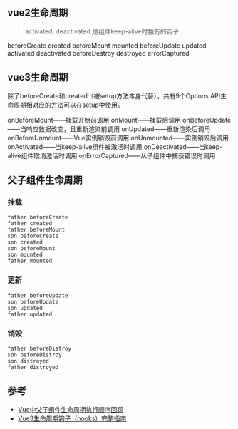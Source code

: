 ## vue2生命周期
<blockquote> activated, deactivated 是组件keep-alive时独有的钩子</blockquote>
beforeCreate
created
beforeMount
mounted
beforeUpdate
updated
activated
deactivated
beforeDestroy
destroyed
errorCaptured

## vue3生命周期
除了beforeCreate和created（被setup方法本身代替），共有9个Options API生命周期相对应的方法可以在setup中使用。

onBeforeMount——挂载开始前调用
onMount——挂载后调用
onBeforeUpdate——当响应数据改变，且重新渲染前调用
onUpdated——重新渲染后调用
onBeforeUnmount——Vue实例销毁前调用
onUnmounted——实例销毁后调用
onActivated——当keep-alive组件被激活时调用
onDeactivated——当keep-alive组件取消激活时调用
onErrorCaptured——从子组件中捕获错误时调用


## 父子组件生命周期
### 挂载
```
father beforeCreate
father created
father beforeMount
son beforeCreate
son created
son beforeMount
son mounted
father mounted
```
### 更新
```
father beforeUpdate
son beforeUpdate
son updated
father updated
```
### 销毁
```
father beforeDistroy
son beforeDistroy
son distroyed
father distroyed
```
## 参考
- [Vue中父子组件生命周期执行顺序回顾](https://juejin.cn/post/6844904113914773518)
- [Vue3生命周期钩子（hooks）完整指南](https://juejin.cn/post/6912632681813508109?searchId=202311061956268C85CE00409B1316F392)